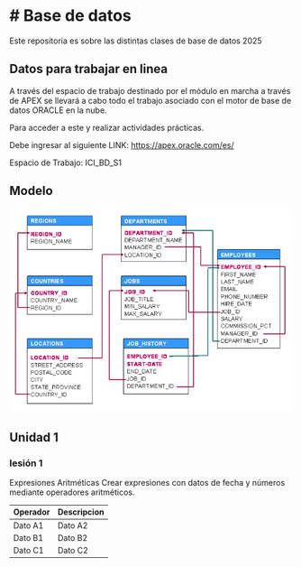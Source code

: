 
# # Base de datos

Este repositoria es sobre las distintas clases de base de datos 2025

## Datos para trabajar en linea

A través del espacio de trabajo destinado por el módulo en marcha a través de APEX se llevará a cabo todo el trabajo asociado con el motor de base de datos ORACLE en la nube.

Para acceder a este y realizar actividades prácticas. 

Debe ingresar al siguiente LINK: https://apex.oracle.com/es/

Espacio de Trabajo: ICI_BD_S1


## Modelo 

![Modelo](https://github.com/iDvmian/Base-de-datos/blob/main/Screenshots/modeloHR.png)

## Unidad 1

### lesión 1
   Expresiones Aritméticas
   Crear expresiones con datos de fecha y números mediante operadores aritméticos.
   

   | Operador | Descripcion |
|-----------|-----------|
| Dato A1   | Dato A2   |
| Dato B1   | Dato B2   |
| Dato C1   | Dato C2   |


